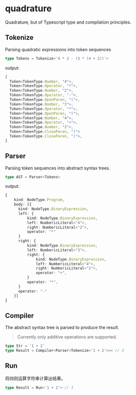 # quadrature
Quadrature, but of Typescript type and compilation principles.

## Tokenize
Parsing quadratic expressions into token sequences

```ts
type Tokens = Tokenize<'4 * 2 - (3 * (4 + 2))'>
```
output:
```ts
[
  Token<TokenType.Number, "4">, 
  Token<TokenType.Operator, "*">,
  Token<TokenType.Number, "2">, 
  Token<TokenType.Operator, "-">,
  Token<TokenType.OpenParen, "(">,
  Token<TokenType.Number, "3">,
  Token<TokenType.Operator, "*">,
  Token<TokenType.OpenParen, "(">,
  Token<TokenType.Number, "4">,
  Token<TokenType.Operator, "+">,
  Token<TokenType.Number, "2">,
  Token<TokenType.CloseParen, ")">
  Token<TokenType.CloseParen, ")">,
]
```


## Parser
Parsing token sequences into abstract syntax trees.

```ts
type AST = Parser<Tokens>
```

output:
```ts
{
    kind: NodeType.Program,
    body: [{
      kind: NodeType.BinaryExpression,
      left: {
          kind: NodeType.BinaryExpression,
          left: NumbericLiteral<"4">,
          right: NumbericLiteral<"2">,
          operator: "*"
      }
      right: {
          kind: NodeType.BinaryExpression,
          left: NumbericLiteral<"3">,
          right: {
              kind: NodeType.BinaryExpression,
              left: NumbericLiteral<"4">,
              right: NumbericLiteral<"2">,
              operator: "+",
          }
          operator: "*",
      }
      operator: "-"
    }]
}
```

## Compiler
The abstract syntax tree is parsed to produce the result.

> Currently only additive operations are supported.

```ts
type Str = '1 + 2'
type Result = Compiler<Parser<Tokenize<'1 + 2'>>> // 3
```

## Run
将四则运算字符串计算出结果。

```ts
type Result = Run<'1 + 2'> // 3
```


